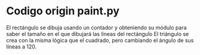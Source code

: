 # Codigo origin paint.py
El rectángulo se dibuja usando un contador y obteniendo su módulo para saber el tamaño en el que dibujará las líneas del rectángulo
El triángulo se crea con la misma lógica que el cuadrado, pero cambiando el ángulo de sus líneas a 120.
